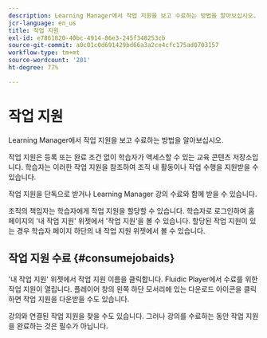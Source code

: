 ```yaml
---
description: Learning Manager에서 작업 지원을 보고 수료하는 방법을 알아보십시오.
jcr-language: en_us
title: 작업 지원
exl-id: e7861820-40bc-4914-86e3-245f348253cb
source-git-commit: a0c01c0d691429bd66a3a2ce4cfc175ad0703157
workflow-type: tm+mt
source-wordcount: '201'
ht-degree: 77%

---
```


# 작업 지원

Learning Manager에서 작업 지원을 보고 수료하는 방법을 알아보십시오.

작업 지원은 등록 또는 완료 조건 없이 학습자가 액세스할 수 있는 교육 콘텐츠 저장소입니다. 학습자는 이러한 작업 지원을 참조하여 조직 내 활동이나 작업 수행을 지원받을 수 있습니다.

작업 지원을 단독으로 받거나 Learning Manager 강의 수료와 함께 받을 수 있습니다.

조직의 책임자는 학습자에게 작업 지원을 할당할 수 있습니다. 학습자로 로그인하여 홈페이지의 &#39;내 작업 지원&#39; 위젯에서 &#39;작업 지원&#39;을 볼 수 있습니다. 할당된 작업 지원이 있는 경우 학습자 페이지 하단의 내 작업 지원 위젯에서 볼 수 있습니다.

## 작업 지원 수료 {#consumejobaids}

&#39;내 작업 지원&#39; 위젯에서 작업 지원 이름을 클릭합니다. Fluidic Player에서 수료를 위한 작업 지원이 열립니다. 플레이어 창의 왼쪽 하단 모서리에 있는 다운로드 아이콘을 클릭하면 작업 지원을 다운받을 수도 있습니다.

강의와 연결된 작업 지원을 찾을 수도 있습니다. 그러나 강의를 수료하는 동안 작업 지원을 완료하는 것은 필수가 아닙니다.
